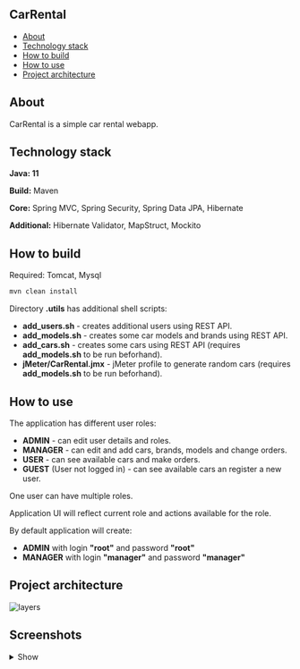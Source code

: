 ## CarRental

- [About](#about)
- [Technology stack](#technology-stack)
- [How to build](#how-to-build)
- [How to use](#how-to-use)
- [Project architecture](#project-architecture)

## About
CarRental is a simple car rental webapp.

## Technology stack
**Java: 11**

**Build:** Maven

**Core:** Spring MVC, Spring Security, Spring Data JPA, Hibernate

**Additional:** Hibernate Validator, MapStruct, Mockito

## How to build
Required: Tomcat, Mysql

```sh
mvn clean install
```

Directory **.utils** has additional shell scripts:
- **add_users.sh** - creates additional users using REST API.
- **add_models.sh** - creates some car models and brands using REST API.
- **add_cars.sh** - creates some cars using REST API (requires **add_models.sh** to be run beforhand).
- **jMeter/CarRental.jmx** - jMeter profile to generate random cars (requires **add_models.sh** to be run beforhand).

## How to use
The application has different user roles:
- **ADMIN** - can edit user details and roles.
- **MANAGER** - can edit and add cars, brands, models and change orders.
- **USER** - can see available cars and make orders.
- **GUEST** (User not logged in) - can see available cars an register a new user.

One user can have multiple roles.

Application UI will reflect current role and actions available for the role.

By default application will create:
- **ADMIN** with login **"root"** and password **"root"**
- **MANAGER** with login **"manager"** and password **"manager"**

## Project architecture
![layers](https://user-images.githubusercontent.com/114758136/211890854-582977c3-3732-41bb-8376-8e868b0f9ab7.jpg)


## Screenshots
<details>
  <summary>Show</summary>
  <img src="https://user-images.githubusercontent.com/114758136/215787284-a56cfdbf-fc9f-430d-9360-b66d7e71885d.jpg">
  <img src="https://user-images.githubusercontent.com/114758136/215787295-f5a93803-485b-41fa-9d0c-d1a7ba628292.jpg">
  
</details>
